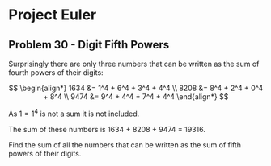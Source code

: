 # Project Euler

## Problem 30 - Digit Fifth Powers

Surprisingly there are only three numbers that can be written as the sum of fourth powers of their digits:

$$
\begin{align*}
1634 &= 1^4 + 6^4 + 3^4 + 4^4 \\
8208 &= 8^4 + 2^4 + 0^4 + 8^4 \\
9474 &= 9^4 + 4^4 + 7^4 + 4^4
\end{align*}
$$

As $1 = 1^4$ is not a sum it is not included.

The sum of these numbers is 1634 + 8208 + 9474 = 19316.

Find the sum of all the numbers that can be written as the sum of fifth powers of their digits.
